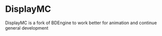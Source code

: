 # DisplayMC
DisplayMC is a fork of BDEngine to work better for animation and continue general development
